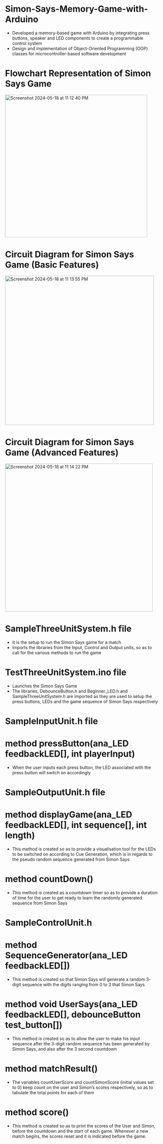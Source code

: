 # Simon-Says-Memory-Game-with-Arduino
- Developed a memory-based game with Arduino by integrating press buttons, speaker and LED components to create a programmable control system
- Design and implementation of Object-Oriented Programming (OOP) classes for microcontroller-based software development

# Flowchart Representation of Simon Says Game 
<img width="467" alt="Screenshot 2024-05-18 at 11 12 40 PM" src="https://github.com/briancheng195/Simon-Says-Memory-Game-with-Arduino/assets/122734373/a1b4358a-246d-4a43-8596-920adad6e643">

# Circuit Diagram for Simon Says Game (Basic Features)
<img width="489" alt="Screenshot 2024-05-18 at 11 13 55 PM" src="https://github.com/briancheng195/Simon-Says-Memory-Game-with-Arduino/assets/122734373/2060c977-046f-4c03-97ea-2046c9ba482d">

# Circuit Diagram for Simon Says Game (Advanced Features)
<img width="485" alt="Screenshot 2024-05-18 at 11 14 22 PM" src="https://github.com/briancheng195/Simon-Says-Memory-Game-with-Arduino/assets/122734373/d07376b8-fe3e-492c-aa15-d540165f56d0">

# SampleThreeUnitSystem.h file 
- It is the setup to run the Simon Says game for a match
- Imports the libraries from the Input, Control and Output units, so as to call for the various methods to run the game

# TestThreeUnitSystem.ino file
- Launches the Simon Says Game
- The libraries, DebounceButton.h and Beginner_LED.h and SampleThreeUnitSystem.h are imported as they are used to setup the
  press buttons, LEDs and the game sequence of Simon Says respectively

# SampleInputUnit.h file 
# method pressButton(ana_LED feedbackLED[], int playerInput)
- When the user inputs each press button, the LED associated with the press button will switch on accordingly
  
# SampleOutputUnit.h file
# method displayGame(ana_LED feedbackLED[], int sequence[], int length)
- This method is created so as to provide a visualisation tool for the LEDs to be switched on according to Cue Generation,
  which is in regards to the pseudo random sequence generated from Simon Says

# method countDown()
- This method is created as a countdown timer so as to provide a duration of time for the user to get ready to learn the
  randomly generated sequence from Simon Says

# SampleControlUnit.h
# method SequenceGenerator(ana_LED feedbackLED[])
- This method is created so that Simon Says will generate a random 3-digit sequence with the digits ranging from 0 to 3 that
  Simon Says

# method void UserSays(ana_LED feedbackLED[], debounceButton test_button[])
- This method is created so as to allow the user to make his input sequence after the 3-digit random sequence has been
  generated by Simon Says, and also after the 3 second countdown

# method matchResult()
- The variables countUserScore and countSimonScore (initial values set to 0) keep count on the user and Simon’s scores
  respectively, so as to tabulate the total points for each of them

# method score()
- This method is created so as to print the scores of the User and Simon, before the countdown and the start of each game.
  Whenever a new match begins, the scores reset and it is indicated before the game.
